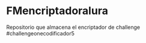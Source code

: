 # FMencriptadoralura
Repositorio que almacena el encriptador de challenge
#challengeonecodificador5
